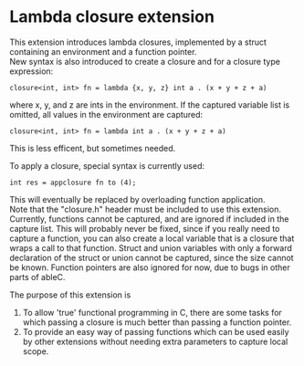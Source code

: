 Lambda closure extension
=============================

This extension introduces lambda closures, implemented by a struct containing an environment and a function pointer.  
New syntax is also introduced to create a closure and for a closure type expression:
```
closure<int, int> fn = lambda {x, y, z} int a . (x + y + z + a)
```
where x, y, and z are ints in the environment.  If the captured variable list is omitted, all values in the environment are captured:
```
closure<int, int> fn = lambda int a . (x + y + z + a)
```
This is less efficent, but sometimes needed.  

To apply a closure, special syntax is currently used:
```
int res = appclosure fn to (4);
```
This will eventually be replaced by overloading function application.  
Note that the "closure.h" header must be included to use this extension.  
Currently, functions cannot be captured, and are ignored if included in the capture list.  This will probably never be fixed, since if you really need to capture a function, you can also create a local variable that is a closure that wraps a call to that function.  Struct and union variables with only a forward declaration of the struct or union cannot be captured, since the size cannot be known.  Function pointers are also ignored for now, due to bugs in other parts of ableC.  

The purpose of this extension is

1. To allow 'true' functional programming in C, there are some tasks for which passing a closure is much better than passing a function pointer.  
2. To provide an easy way of passing functions which can be used easily by other extensions without needing extra parameters to capture local scope. 